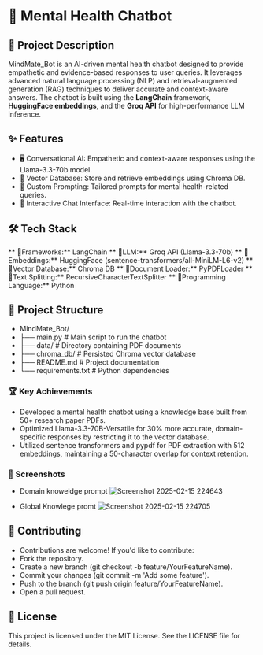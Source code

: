 # 🌟 Mental Health Chatbot

## 📝 Project Description

MindMate_Bot is an AI-driven mental health chatbot designed to provide empathetic and evidence-based responses to user queries. It leverages advanced natural language processing (NLP) and retrieval-augmented generation (RAG) techniques to deliver accurate and context-aware answers. The chatbot is built using the **LangChain** framework, **HuggingFace embeddings**, and the **Groq API** for high-performance LLM inference.

## ✨ Features

- 🖥️ Conversational AI: Empathetic and context-aware responses using the Llama-3.3-70b model.
- 🧠 Vector Database: Store and retrieve embeddings using Chroma DB.
- 🔄 Custom Prompting: Tailored prompts for mental health-related queries.
- 🎨 Interactive Chat Interface: Real-time interaction with the chatbot.

## 🛠️ Tech Stack

** 🔰Frameworks:** LangChain
** 🔰LLM:** Groq API (Llama-3.3-70b)
** 🔰Embeddings:** HuggingFace (sentence-transformers/all-MiniLM-L6-v2)
** 🔰Vector Database:** Chroma DB
** 🔰Document Loader:** PyPDFLoader
** 🔰Text Splitting:** RecursiveCharacterTextSplitter
** 🔰Programming Language:** Python

## 📂 Project Structure
- MindMate_Bot/  
- ├── main.py                  # Main script to run the chatbot  
- ├── data/                   # Directory containing PDF documents  
- ├── chroma_db/              # Persisted Chroma vector database  
- ├── README.md               # Project documentation  
- └── requirements.txt        # Python dependencies  



### 🏆 Key Achievements
- Developed a mental health chatbot using a knowledge base built from 50+ research paper PDFs.
- Optimized Llama-3.3-70B-Versatile for 30% more accurate, domain-specific responses by restricting it to the vector database.
- Utilized sentence transformers and pypdf for PDF extraction with 512 embeddings, maintaining a 50-character overlap for
context retention.

### 📸 Screenshots

- Domain knoweldge prompt 
![Screenshot 2025-02-15 224643](https://github.com/user-attachments/assets/74969b58-a1c8-474b-80fe-5a6581ab32bd)


- Global Knowlege promt
![Screenshot 2025-02-15 224705](https://github.com/user-attachments/assets/ade06047-8037-4574-ba0e-e88c3a44ae83)


## 🤝 Contributing
- Contributions are welcome! If you'd like to contribute:
- Fork the repository.
- Create a new branch (git checkout -b feature/YourFeatureName).
- Commit your changes (git commit -m 'Add some feature').
- Push to the branch (git push origin feature/YourFeatureName).
- Open a pull request.

## 📜 License
This project is licensed under the MIT License. See the LICENSE file for details.

